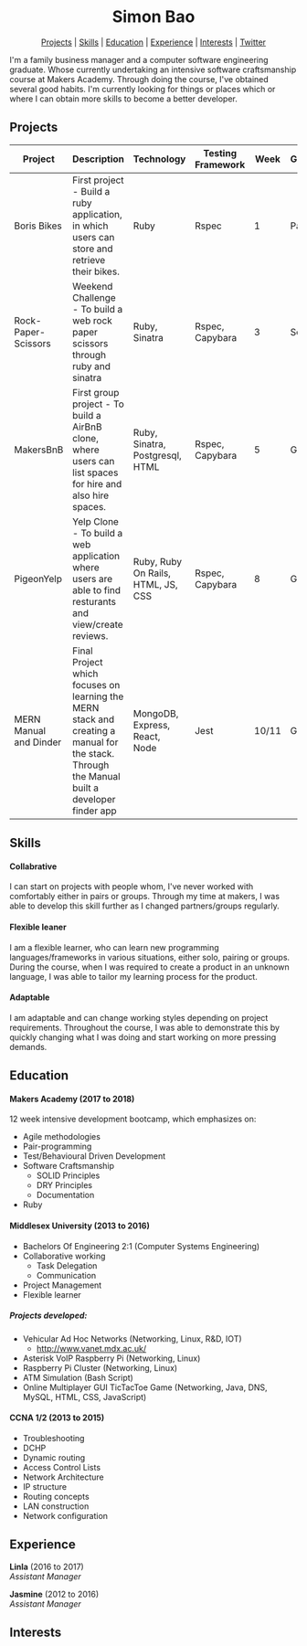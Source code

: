 <h1 align="center"> Simon Bao  </h1>

 <p align="center">  <a href='#projects'>Projects</a> |   <a href='#skills'>Skills</a>  |  <a href='#education'>Education</a> | <a href='#experience'>Experience</a> |  <a href='#interests'>Interests</a> |  <a href='https://twitter.com/SimonBao_Sy/'>Twitter</a> </p>

I'm a family business manager and a computer software engineering graduate.
Whose currently undertaking an intensive software craftsmanship course at Makers Academy.
Through doing the course, I've obtained several good habits.
I'm currently looking for things or places which or where I can obtain more skills to become a better developer.

## Projects  <a name= "projects"></a>
| Project | Description | Technology | Testing Framework | Week | Grouping |
| --- | --- | --- | --- | --- | --- |
| Boris Bikes | First project - Build a ruby application, in which users can store and retrieve their bikes. | Ruby | Rspec | 1 | Pairing |
| Rock-Paper-Scissors | Weekend Challenge - To build a web rock paper scissors through ruby and sinatra | Ruby, Sinatra | Rspec, Capybara | 3 | Solo |
| MakersBnB | First group project - To build a AirBnB clone, where users can list spaces for hire and also hire spaces.  | Ruby, Sinatra, Postgresql, HTML | Rspec, Capybara | 5 | Group(4) |
| PigeonYelp | Yelp Clone - To build a web application where users are able to find resturants and view/create reviews. | Ruby, Ruby On Rails, HTML, JS, CSS | Rspec, Capybara | 8 | Group(4) |
| MERN Manual and Dinder | Final Project which focuses on learning the MERN stack and creating a manual for the stack. Through the Manual built a developer finder app | MongoDB, Express, React, Node | Jest | 10/11 | Group(6) |



## Skills <a name= "skills"></a>

#### Collabrative
I can start on projects with people whom, I've never worked with comfortably either in pairs or groups. Through my time at makers, I was able to develop this skill further as I changed partners/groups regularly.  
#### Flexible leaner
I am a flexible learner, who can learn new programming languages/frameworks in various situations, either solo, pairing or groups. During the course, when I was required to create a product in an unknown language, I was able to tailor my learning process for the product.
 
 #### Adaptable
 I am adaptable and can change working styles depending on project requirements. Throughout the course, I was able to demonstrate this by quickly changing what I was doing and start working on more pressing demands.  

## Education <a name= "education"></a>

#### Makers Academy (2017 to 2018)
12 week intensive development bootcamp, which emphasizes on:

- Agile methodologies
- Pair-programming
- Test/Behavioural Driven Development
- Software Craftsmanship
    - SOLID Principles
    - DRY Principles
    - Documentation
- Ruby 

#### Middlesex University (2013 to 2016)

- Bachelors Of Engineering 2:1 (Computer Systems Engineering)
- Collaborative working
    - Task Delegation
    - Communication
- Project Management
- Flexible learner

##### Projects developed:
- Vehicular Ad Hoc Networks (Networking, Linux, R&D, IOT)
    - http://www.vanet.mdx.ac.uk/
- Asterisk VoIP Raspberry Pi (Networking, Linux)
- Raspberry Pi Cluster (Networking, Linux)
- ATM Simulation (Bash Script)
- Online Multiplayer GUI TicTacToe Game (Networking, Java, DNS, MySQL, HTML, CSS, JavaScript)

#### CCNA 1/2 (2013 to 2015)
- Troubleshooting
- DCHP
- Dynamic routing 
- Access Control Lists
- Network Architecture
- IP structure
- Routing concepts
- LAN construction
- Network configuration

## Experience <a name= "experience"></a>

**Linla** (2016 to 2017)    
*Assistant Manager*  

**Jasmine** (2012 to 2016)   
*Assistant Manager*  

## Interests <a name= "interests"></a>
